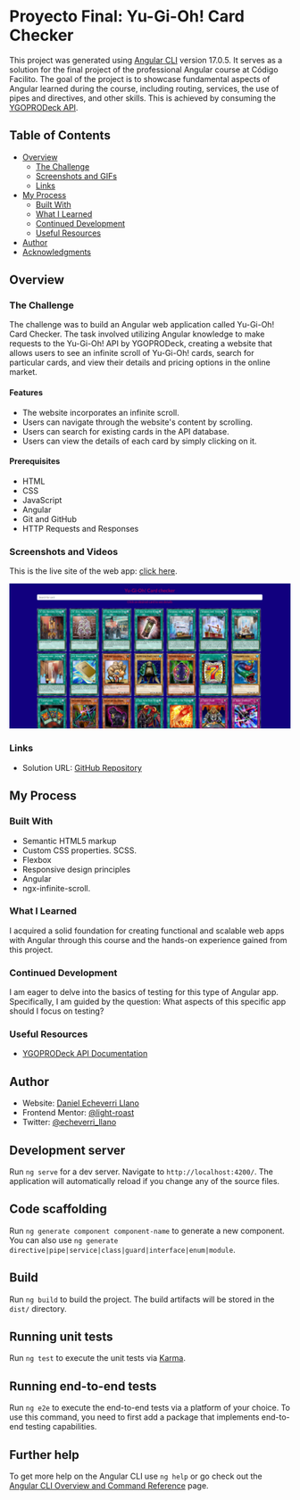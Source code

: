 # Proyecto Final: Yu-Gi-Oh! Card Checker

This project was generated using [Angular CLI](https://github.com/angular/angular-cli) version 17.0.5. It serves as a solution for the final project of the professional Angular course at Código Facilito. The goal of the project is to showcase fundamental aspects of Angular learned during the course, including routing, services, the use of pipes and directives, and other skills. This is achieved by consuming the [YGOPRODeck API](https://ygoprodeck.com/api-guide/).

## Table of Contents

- [Overview](#overview)
   - [The Challenge](#the-challenge)
   - [Screenshots and GIFs](#screenshots-and-gifs)
   - [Links](#links)
- [My Process](#my-process)
   - [Built With](#built-with)
   - [What I Learned](#what-i-learned)
   - [Continued Development](#continued-development)
   - [Useful Resources](#useful-resources)
- [Author](#author)
- [Acknowledgments](#acknowledgments)

## Overview

### The Challenge

The challenge was to build an Angular web application called Yu-Gi-Oh! Card Checker. The task involved utilizing Angular knowledge to make requests to the Yu-Gi-Oh! API by YGOPRODeck, creating a website that allows users to see an infinite scroll of Yu-Gi-Oh! cards, search for particular cards, and view their details and pricing options in the online market.

#### Features

- The website incorporates an infinite scroll.
- Users can navigate through the website's content by scrolling.
- Users can search for existing cards in the API database.
- Users can view the details of each card by simply clicking on it.

#### Prerequisites

- HTML
- CSS
- JavaScript
- Angular
- Git and GitHub
- HTTP Requests and Responses

### Screenshots and Videos

This is the live site of the web app: [click here](https://proyectofinal-yugioh-card-checker.vercel.app/).

![Screenshot 1](./src/assets/1.png)

### Links

- Solution URL: [GitHub Repository](https://github.com/light-roast/proyectofinal-angular-yugioh)

## My Process

### Built With

- Semantic HTML5 markup
- Custom CSS properties. SCSS.
- Flexbox
- Responsive design principles
- Angular
- ngx-infinite-scroll.

### What I Learned

I acquired a solid foundation for creating functional and scalable web apps with Angular through this course and the hands-on experience gained from this project.

### Continued Development

I am eager to delve into the basics of testing for this type of Angular app. Specifically, I am guided by the question: What aspects of this specific app should I focus on testing?

### Useful Resources

- [YGOPRODeck API Documentation](https://ygoprodeck.com/api-guide/)

## Author

- Website: [Daniel Echeverri Llano](https://light-roast.github.io/portafolio/)
- Frontend Mentor: [@light-roast](https://www.frontendmentor.io/profile/light-roast)
- Twitter: [@echeverri_llano](https://www.twitter.com/echeverri_llano)


## Development server

Run `ng serve` for a dev server. Navigate to `http://localhost:4200/`. The application will automatically reload if you change any of the source files.

## Code scaffolding

Run `ng generate component component-name` to generate a new component. You can also use `ng generate directive|pipe|service|class|guard|interface|enum|module`.

## Build

Run `ng build` to build the project. The build artifacts will be stored in the `dist/` directory.

## Running unit tests

Run `ng test` to execute the unit tests via [Karma](https://karma-runner.github.io).

## Running end-to-end tests

Run `ng e2e` to execute the end-to-end tests via a platform of your choice. To use this command, you need to first add a package that implements end-to-end testing capabilities.

## Further help

To get more help on the Angular CLI use `ng help` or go check out the [Angular CLI Overview and Command Reference](https://angular.io/cli) page.
